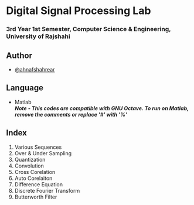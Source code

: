 # Digital Signal Processing Lab 
### 3rd Year 1st Semester, Computer Science & Engineering, University of Rajshahi

## Author
- [@ahnafshahrear](https://github.com/ahnafshahrear)

## Language
- Matlab <br>
***Note - This codes are compatible with GNU Octave. To run on Matlab, remove the comments or replace '#' with '%'***

## Index
1. Various Sequences
2. Over & Under Sampling
3. Quantization
4. Convolution
5. Cross Corelation
6. Auto Corelaiton
7. Difference Equation
8. Discrete Fourier Transform
9. Butterworth Filter
